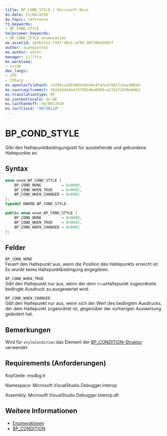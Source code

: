 ```yaml
---
title: BP_COND_STYLE | Microsoft Docs
ms.date: 11/04/2016
ms.topic: reference
f1_keywords:
- BP_COND_STYLE
helpviewer_keywords:
- BP_COND_STYLE enumeration
ms.assetid: a93b1412-f447-48a1-af9d-38f3dbb3092f
author: acangialosi
ms.author: anthc
manager: jillfra
ms.workload:
- vssdk
dev_langs:
- CPP
- CSharp
ms.openlocfilehash: ca704ca186308ea9e44c4fa7edc6617cbac806eb
ms.sourcegitcommit: 16a4a5da4a4fd795b46a0869ca2152f2d36e6db2
ms.translationtype: MT
ms.contentlocale: de-DE
ms.lasthandoff: 04/06/2020
ms.locfileid: "80738114"
---
```

# <a name="bp_cond_style"></a>BP_COND_STYLE
Gibt den Haltepunktbedingungsstil für ausstehende und gebundene Haltepunkte an.

## <a name="syntax"></a>Syntax

```cpp
enum enum_BP_COND_STYLE {
    BP_COND_NONE         = 0x0000,
    BP_COND_WHEN_TRUE    = 0x0001,
    BP_COND_WHEN_CHANGED = 0x0002
};
typedef DWORD BP_COND_STYLE;
```

```csharp
public enum enum_BP_COND_STYLE {
    BP_COND_NONE         = 0x0000,
    BP_COND_WHEN_TRUE    = 0x0001,
    BP_COND_WHEN_CHANGED = 0x0002
};
```

## <a name="fields"></a>Felder
`BP_COND_NONE`\
Feuert den Haltepunkt aus, wenn die Position des Haltepunkts erreicht ist. Es wurde keine Haltepunktbedingung angegeben.

`BP_COND_WHEN_TRUE`\
Gibt den Haltepunkt nur aus, wenn der dem `true`Haltepunkt zugeordnete bedingte Ausdruck zu ausgewertet wird.

`BP_COND_WHEN_CHANGED`\
Gibt den Haltepunkt nur aus, wenn sich der Wert des bedingten Ausdrucks, der dem Haltepunkt zugeordnet ist, gegenüber der vorherigen Auswertung geändert hat.

## <a name="remarks"></a>Bemerkungen
Wird für `styleCondition` das Element der [BP_CONDITION-Struktur](../../../extensibility/debugger/reference/bp-condition.md) verwendet.

## <a name="requirements"></a>Requirements (Anforderungen)
Kopfzeile: msdbg.h

Namespace: Microsoft.VisualStudio.Debugger.Interop

Assembly: Microsoft.VisualStudio.Debugger.Interop.dll

## <a name="see-also"></a>Weitere Informationen
- [Enumerationen](../../../extensibility/debugger/reference/enumerations-visual-studio-debugging.md)
- [BP_CONDITION](../../../extensibility/debugger/reference/bp-condition.md)
